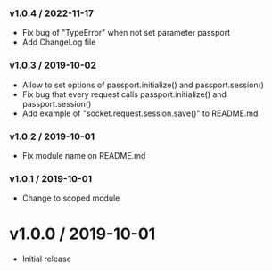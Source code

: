 ### v1.0.4 / 2022-11-17

 - Fix bug of "TypeError" when not set parameter passport
 - Add ChangeLog file

### v1.0.3 / 2019-10-02

 - Allow to set options of passport.initialize() and passport.session()
 - Fix bug that every request calls passport.initialize() and passport.session()
 - Add example of "socket.request.session.save()" to README.md

### v1.0.2 / 2019-10-01

 - Fix module name on README.md

### v1.0.1 / 2019-10-01

 - Change to scoped module

# v1.0.0 / 2019-10-01

 - Initial release

